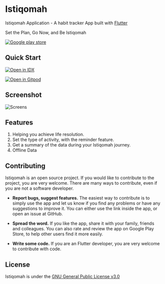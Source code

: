 # Istiqomah

Istiqomah Application - A habit tracker App built with [Flutter](https://flutter.dev/)

Set the Plan, Go Now, and Be Istiqomah

[![Google play store](https://user-images.githubusercontent.com/10445482/103167325-cf79f700-485c-11eb-84c1-8958c70bedf9.png)](https://play.google.com/store/apps/details?id=com.istiqomah)


## Quick Start

[![Open in IDX](https://cdn.idx.dev/btn/open_purple_32.svg)](https://idx.google.com/import?url=https://github.com/dihak/flutter-istiqomah)

[![Open in Gitpod](https://gitpod.io/button/open-in-gitpod.svg)](https://gitpod.io/#https://github.com/dihak/flutter-istiqomah)

## Screenshot
![Screens](https://user-images.githubusercontent.com/10445482/100530232-ea3b5a80-3221-11eb-8447-86bf6c0d3c26.png)

## Features

1. Helping you achieve life resolution.
2. Set the type of activity, with the reminder feature.
3. Get a summary of the data during your Istiqomah journey.
4. Offline Data

## Contributing

Istiqomah is an open source project. If you would like to contribute 
to the project, you are very welcome. There are many ways to
contribute, even if you are not a software developer.

* **Report bugs, suggest features.** The easiest way to contribute is to simply
  use the app and let us know if you find any problems or have any suggestions
  to improve it. You can either use the link inside the app, or open an issue
  at GitHub. 

* **Spread the word.** If you like the app, share it with your family, friends
  and colleagues. You can also rate and review the app on Google Play Store, to help
  other users find it more easily.

* **Write some code.** If you are an Flutter developer, you are very welcome to 
  contribute with code.


## License

Istiqomah is under the [GNU General Public License v3.0](LICENSE)
